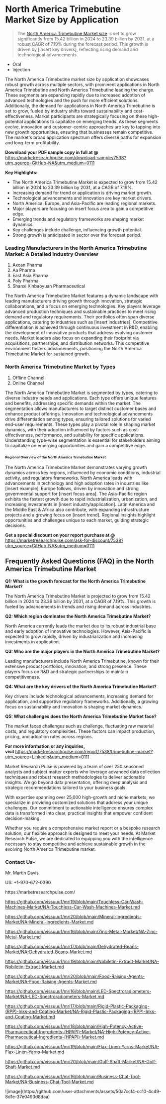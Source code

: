 <h1>North America Trimebutine Market&nbsp;Size by Application</h1><blockquote><p>The <a href="https://marketresearchpulse.com/download-sample/7538?utm_source=GitHub-NA&amp;utm_medium=0111">North America Trimebutine Market size</a> is set to grow significantly from 15.42 billion in 2024 to 23.39 billion by 2031, at a robust CAGR of 7.19% during the forecast period. This growth is driven by [insert key drivers], reflecting rising demand and technological advancements.</p></blockquote><ul><li>Oral<li> Injection</li></ul><p>The North America Trimebutine market size by application showcases robust growth across multiple sectors, with prominent applications in North America Trimebutine and North America Trimebutine leading the charge. These segments are expanding rapidly due to increased adoption of advanced technologies and the push for more efficient solutions. Additionally, the demand for applications in North America Trimebutine is set to grow, fueled by industry shifts toward sustainability and cost-effectiveness. Market participants are strategically focusing on these high-potential applications to capitalize on emerging trends. As these segments evolve, innovation and customer-centric approaches are key to tapping into new growth opportunities, ensuring that businesses remain competitive. The market's broad application spectrum offers diverse paths for expansion and long-term profitability.</p><p><strong>Download your PDF sample copy in full at @ </strong><a href="https://marketresearchpulse.com/download-sample/7538?utm_source=GitHub-NA&amp;utm_medium=0111">https://marketresearchpulse.com/download-sample/7538?utm_source=GitHub-NA&amp;utm_medium=0111</a></p><p><strong>Key Highlights: </strong></p><ul><li>The North America Trimebutine Market is expected to grow from 15.42 billion in 2024 to 23.39 billion by 2031, at a CAGR of 7.19%.</li><li>Increasing demand for trend or application is driving market growth.</li><li>Technological advancements and innovation are key market drivers.</li><li>North America, Europe, and Asia-Pacific are leading regional markets.</li><li>Major players are focusing on insert focus area to gain a competitive edge.</li><li>Emerging trends and regulatory frameworks are shaping market dynamics.</li><li>Key challenges include challenge, influencing growth potential.</li><li>Strong growth is anticipated in sector over the forecast period.</li></ul><h3>Leading Manufacturers in the North America Trimebutine Market: A Detailed Industry Overview</h3><ol><li>Axcan Pharma</li><li>Aa Pharma</li><li>East Asia Pharma</li><li>Poly Pharma</li><li>Shanxi Xinbaoyuan Pharmaceutical</li></ol><div class="flex max-w-full flex-col flex-grow"><div class="min-h-8 text-message flex w-full flex-col items-end gap-2 whitespace-normal break-words [.text-message+&amp;]:mt-5" dir="auto" data-message-author-role="assistant" data-message-id="fd8432e4-4910-450d-b182-61b7bfb0a01f" data-message-model-slug="gpt-4o"><div class="flex w-full flex-col gap-1 empty:hidden first:pt-[3px]"><div class="markdown prose w-full break-words dark:prose-invert light"><p>The North America Trimebutine Market features a dynamic landscape with leading manufacturers driving growth through innovation, strategic collaborations, and a focus on emerging technologies. Key players leverage advanced production techniques and sustainable practices to meet rising demand and regulatory requirements. Their portfolios often span diverse applications, catering to industries such as [insert industries]. Competitive differentiation is achieved through continuous investment in R&amp;D, enabling the development of innovative products that address evolving customer needs. Market leaders also focus on expanding their footprint via acquisitions, partnerships, and distribution networks. This competitive environment fosters advancements, positioning the North America Trimebutine Market for sustained growth.</p></div></div></div></div><h3>North America Trimebutine Market by Types</h3><ol><li>Offline Channel<li> Online Channel</li></ol><div class="flex max-w-full flex-col flex-grow"><div class="min-h-8 text-message flex w-full flex-col items-end gap-2 whitespace-normal break-words [.text-message+&amp;]:mt-5" dir="auto" data-message-author-role="assistant" data-message-id="084470be-0bb7-4664-bddf-5156b4f41249" data-message-model-slug="gpt-4o-mini"><div class="flex w-full flex-col gap-1 empty:hidden first:pt-[3px]"><div class="markdown prose w-full break-words dark:prose-invert light"><p>The North America Trimebutine Market is segmented by types, catering to diverse industry needs and applications. Each type offers unique features and benefits, addressing specific demands within the market. The segmentation allows manufacturers to target distinct customer bases and enhance product offerings. Innovation and technological advancements drive differentiation among types, ensuring tailored solutions for varied end-user requirements. These types play a pivotal role in shaping market dynamics, with their adoption influenced by factors such as cost-effectiveness, performance, and suitability for specific applications. Understanding type-wise segmentation is essential for stakeholders aiming to capitalize on emerging opportunities and gain a competitive edge.</p></div></div></div></div><h3><span style="font-size: 11px;">Regional Overview of the North America Trimebutine Market</span></h3><div class="flex max-w-full flex-col flex-grow"><div class="min-h-8 text-message flex w-full flex-col items-end gap-2 whitespace-normal break-words [.text-message+&amp;]:mt-5" dir="auto" data-message-author-role="assistant" data-message-id="e9038762-ce64-4e30-91c9-9bd413514231" data-message-model-slug="gpt-4o-mini"><div class="flex w-full flex-col gap-1 empty:hidden first:pt-[3px]"><div class="markdown prose w-full break-words dark:prose-invert light"><p>The North America Trimebutine Market demonstrates varying growth dynamics across key regions, influenced by economic conditions, industrial activity, and regulatory frameworks. North America leads with advancements in technology and high adoption rates in industries like [insert example]. Europe follows, driven by innovation and strong governmental support for [insert focus area]. The Asia-Pacific region exhibits the fastest growth due to rapid industrialization, urbanization, and increasing investments in [insert industry/application]. Latin America and the Middle East &amp; Africa also contribute, with expanding infrastructure projects and a growing focus on [insert trend]. Regional insights highlight opportunities and challenges unique to each market, guiding strategic decisions.</p></div></div></div></div><p><strong>Get a special discount on your report purchase at @ </strong><a href="https://marketresearchpulse.com/ask-for-discount/7538?utm_source=GitHub-NA&amp;utm_medium=0111">https://marketresearchpulse.com/ask-for-discount/7538?utm_source=GitHub-NA&amp;utm_medium=0111</a></p><h2>Frequently Asked Questions (FAQ) in the North America Trimebutine Market</h2><p><strong>Q1: What is the growth forecast for the North America Trimebutine Market?</strong></p><p>The North America Trimebutine Market is projected to grow from 15.42 billion in 2024 to 23.39 billion by 2031, at a CAGR of 7.19%. This growth is fueled by advancements in trends and rising demand across industries.</p><p><strong>Q2: Which region dominates the North America Trimebutine Market?</strong></p><p>North America currently leads the market due to its robust industrial base and early adoption of innovative technologies. However, Asia-Pacific is expected to grow rapidly, driven by industrialization and increasing investments in application.</p><p><strong>Q3: Who are the major players in the North America Trimebutine Market?</strong></p><p>Leading manufacturers include North America Trimebutine, known for their extensive product portfolios, innovation, and strong presence. These players focus on R&amp;D and strategic partnerships to maintain competitiveness.</p><p><strong>Q4: What are the key drivers of the North America Trimebutine Market?</strong></p><p>Key drivers include technological advancements, increasing demand for application, and supportive regulatory frameworks. Additionally, a growing focus on sustainability and innovation is shaping market dynamics.</p><p><strong>Q5: What challenges does the North America Trimebutine Market face?</strong></p><p>The market faces challenges such as challenge, fluctuating raw material costs, and regulatory complexities. These factors can impact production, pricing, and adoption rates across regions.</p><p><strong>For more information or any inquiries, visit&nbsp;</strong><a href="https://marketresearchpulse.com/report/7538/trimebutine-market?utm_source=Linkedin&utm_medium=0111">https://marketresearchpulse.com/report/7538/trimebutine-market?utm_source=Linkedin&utm_medium=0111</a></p><p>Market Research Pulse is powered by a team of over 250 seasoned analysts and subject matter experts who leverage advanced data collection techniques and robust research methodologies to deliver actionable insights. We go beyond data presentation, offering deep analysis and strategic recommendations tailored to your business goals.</p><p>With expertise spanning over 25,000 high-growth and niche markets, we specialize in providing customized solutions that address your unique challenges. Our commitment to actionable intelligence ensures complex data is transformed into clear, practical insights that empower confident decision-making.</p><p>Whether you require a comprehensive market report or a bespoke research solution, our flexible approach is designed to meet your needs. At Market Research Pulse, we are dedicated to equipping you with the intelligence necessary to stay competitive and achieve sustainable growth in the evolving North America Trimebutine market.</p><h3><strong>Contact Us-</strong></h3><p>Mr. Martin Davis</p><p>US: +1-970-672-0390</p><p>https://marketresearchpulse.com/</p><p><a href="https://github.com/vissuuu1/mri19/blob/main/Touchless-Car-Wash-Machines-Market/NA-Touchless-Car-Wash-Machines-Market.md">https://github.com/vissuuu1/mri19/blob/main/Touchless-Car-Wash-Machines-Market/NA-Touchless-Car-Wash-Machines-Market.md</a></p><p><a href="https://github.com/vissuuu1/mri20/blob/main/Mineral-Ingredients-Market/NA-Mineral-Ingredients-Market.md">https://github.com/vissuuu1/mri20/blob/main/Mineral-Ingredients-Market/NA-Mineral-Ingredients-Market.md</a></p><p><a href="https://github.com/vissuuu1/mri16/blob/main/Zinc-Metal-Market/NA-Zinc-Metal-Market.md">https://github.com/vissuuu1/mri16/blob/main/Zinc-Metal-Market/NA-Zinc-Metal-Market.md</a></p><p><a href="https://github.com/vissuuu1/mri17/blob/main/Dehydrated-Beans-Market/NA-Dehydrated-Beans-Market.md">https://github.com/vissuuu1/mri17/blob/main/Dehydrated-Beans-Market/NA-Dehydrated-Beans-Market.md</a></p><p><a href="https://github.com/vissuuu1/mri19/blob/main/Nobiletin-Extract-Market/NA-Nobiletin-Extract-Market.md">https://github.com/vissuuu1/mri19/blob/main/Nobiletin-Extract-Market/NA-Nobiletin-Extract-Market.md</a></p><p><a href="https://github.com/vissuuu1/mri20/blob/main/Food-Raising-Agents-Market/NA-Food-Raising-Agents-Market.md">https://github.com/vissuuu1/mri20/blob/main/Food-Raising-Agents-Market/NA-Food-Raising-Agents-Market.md</a></p><p><a href="https://github.com/vissuuu1/mri16/blob/main/LED-Spectroradiometers-Market/NA-LED-Spectroradiometers-Market.md">https://github.com/vissuuu1/mri16/blob/main/LED-Spectroradiometers-Market/NA-LED-Spectroradiometers-Market.md</a></p><p><a href="https://github.com/vissuuu1/mri17/blob/main/Rigid-Plastic-Packaging-(RPP)-Inks-and-Coating-Market/NA-Rigid-Plastic-Packaging-(RPP)-Inks-and-Coating-Market.md">https://github.com/vissuuu1/mri17/blob/main/Rigid-Plastic-Packaging-(RPP)-Inks-and-Coating-Market/NA-Rigid-Plastic-Packaging-(RPP)-Inks-and-Coating-Market.md</a></p><p><a href="https://github.com/vissuuu1/mri18/blob/main/High-Potency-Active-Pharmaceutical-Ingredients-(HPAPI)-Market/NA-High-Potency-Active-Pharmaceutical-Ingredients-(HPAPI)-Market.md">https://github.com/vissuuu1/mri18/blob/main/High-Potency-Active-Pharmaceutical-Ingredients-(HPAPI)-Market/NA-High-Potency-Active-Pharmaceutical-Ingredients-(HPAPI)-Market.md</a></p><p><a href="https://github.com/vissuuu1/mri19/blob/main/Flax-Linen-Yarns-Market/NA-Flax-Linen-Yarns-Market.md">https://github.com/vissuuu1/mri19/blob/main/Flax-Linen-Yarns-Market/NA-Flax-Linen-Yarns-Market.md</a></p><p><a href="https://github.com/vissuuu1/mri20/blob/main/Golf-Shaft-Market/NA-Golf-Shaft-Market.md">https://github.com/vissuuu1/mri20/blob/main/Golf-Shaft-Market/NA-Golf-Shaft-Market.md</a></p><p><a href="https://github.com/vissuuu1/mri16/blob/main/Business-Chat-Tool-Market/NA-Business-Chat-Tool-Market.md">https://github.com/vissuuu1/mri16/blob/main/Business-Chat-Tool-Market/NA-Business-Chat-Tool-Market.md</a></p>
![image](https://github.com/user-attachments/assets/50a7ccf4-cc10-4c49-8d1e-37e0493d8daa)

